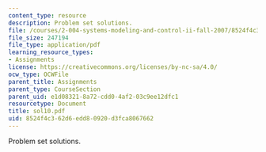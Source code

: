 ```yaml
---
content_type: resource
description: Problem set solutions.
file: /courses/2-004-systems-modeling-and-control-ii-fall-2007/8524f4c362d6edd80920d3fca8067662_sol10.pdf
file_size: 247194
file_type: application/pdf
learning_resource_types:
- Assignments
license: https://creativecommons.org/licenses/by-nc-sa/4.0/
ocw_type: OCWFile
parent_title: Assignments
parent_type: CourseSection
parent_uid: e1d08321-8a72-cdd0-4af2-03c9ee12dfc1
resourcetype: Document
title: sol10.pdf
uid: 8524f4c3-62d6-edd8-0920-d3fca8067662
---
```

Problem set solutions.
